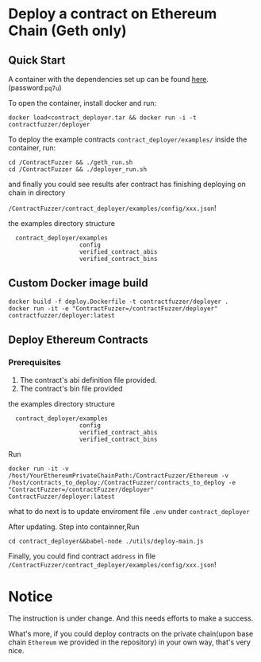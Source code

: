 # Deploy a contract on Ethereum Chain (Geth only)

## Quick Start

A container with the dependencies set up can be found [here](https://pan.baidu.com/s/1jcyJ8g1J41IBxLX7y61nxw).(password:`pq7u`)

To open the container, install docker and run:
```
docker load<contract_deployer.tar && docker run -i -t contractfuzzer/deployer
```

To deploy the example contracts `contract_deployer/examples/` inside the container, run:

```
cd /ContractFuzzer && ./geth_run.sh
cd /ContractFuzzer && ./deployer_run.sh
```

and finally you could see results afer contract has finishing deploying on chain in directory 

`/ContractFuzzer/contract_deployer/examples/config/xxx.json`!

the examples directory structure
```
  contract_deployer/examples
                    config
                    verified_contract_abis
                    verified_contract_bins
```
## Custom Docker image build

```
docker build -f deploy.Dockerfile -t contractfuzzer/deployer .
docker run -it -e "ContractFuzzer=/contractFuzzer/deployer"  contractfuzzer/deployer:latest
```
## Deploy Ethereum Contracts

### Prerequisites

1. The contract's abi definition file provided.
2. The contract's bin file provided

the examples directory structure
```
  contract_deployer/examples
                    config
                    verified_contract_abis
                    verified_contract_bins
```
Run 
```
docker run -it -v /host/YourEthereumPrivateChainPath:/ContractFuzzer/Ethereum -v /host/contracts_to_deploy:/ContractFuzzer/contracts_to_deploy -e "ContractFuzzer=/contractFuzzer/deployer"  ContractFuzzer/deployer:latest
```
what to do next is to update enviroment file `.env` under `contract_deployer`

After updating. Step into containner,Run
```
cd contract_deployer&&babel-node ./utils/deploy-main.js
```
Finally, you could find contract `address` in file 
`/ContractFuzzer/contract_deployer/examples/config/xxx.json`!

# Notice

The instruction is under change. And this needs efforts to make a success.

What's more, if you could deploy contracts on the private chain(upon base chain `Ethereum`  we provided in the repository) in your own way, that's very nice.
